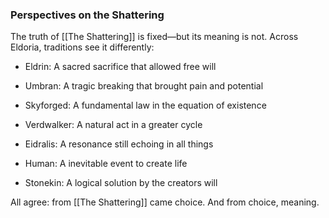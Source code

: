 ### **Perspectives on the Shattering**

The truth of [[The Shattering]] is fixed—but its meaning is not. Across Eldoria, traditions see it differently:

- Eldrin: A sacred sacrifice that allowed free will
    
- Umbran: A tragic breaking that brought pain and potential
    
- Skyforged: A fundamental law in the equation of existence
    
- Verdwalker: A natural act in a greater cycle
    
- Eidralis: A resonance still echoing in all things
    
- Human: A inevitable event to create life
    
- Stonekin: A logical solution by the creators will
    

All agree: from [[The Shattering]] came choice. And from choice, meaning.